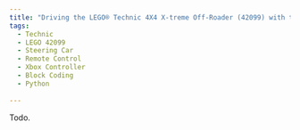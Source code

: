 ```yaml
---
title: "Driving the LEGO® Technic 4X4 X-treme Off-Roader (42099) with the Xbox Controller"
tags:
  - Technic
  - LEGO 42099
  - Steering Car
  - Remote Control
  - Xbox Controller
  - Block Coding
  - Python
  
---
```


Todo.

